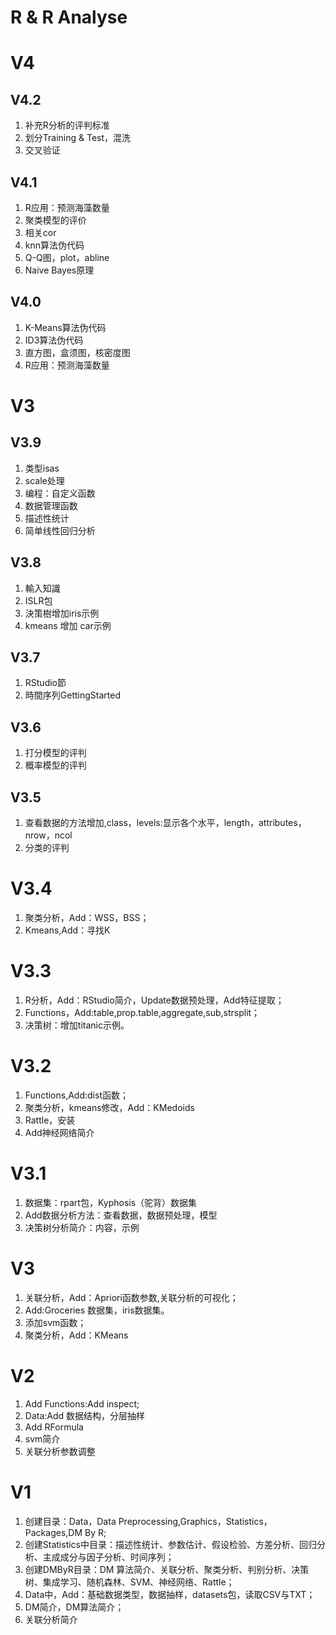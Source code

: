 # R & R Analyse

# V4
## V4.2
1. 补充R分析的评判标准
2. 划分Training & Test，混洗
3. 交叉验证

## V4.1
1. R应用：预测海藻数量
2. 聚类模型的评价
3. 相关cor
4. knn算法伪代码
5. Q-Q图，plot，abline
6. Naive Bayes原理

## V4.0
1. K-Means算法伪代码
2. ID3算法伪代码
3. 直方图，盒须图，核密度图
4. R应用：预测海藻数量

# V3 

## V3.9 
1. 类型isas
2. scale处理
3. 编程：自定义函数
4. 数据管理函数
5. 描述性统计
6. 简单线性回归分析

## V3.8
1. 輸入知識
2. ISLR包
3. 決策樹增加iris示例
4. kmeans 增加 car示例

## V3.7
1. RStudio節
2. 時間序列GettingStarted

## V3.6

1. 打分模型的评判
2. 概率模型的评判

## V3.5
1. 查看数据的方法增加,class，levels:显示各个水平，length，attributes，nrow，ncol
2. 分类的评判

# V3.4
1. 聚类分析，Add：WSS，BSS；
2. Kmeans,Add：寻找K

# V3.3
1. R分析，Add：RStudio简介，Update数据预处理，Add特征提取；
2. Functions，Add:table,prop.table,aggregate,sub,strsplit；
3. 决策树：增加titanic示例。

# V3.2
1. Functions,Add:dist函数；
2. 聚类分析，kmeans修改，Add：KMedoids
3. Rattle，安装
4. Add神经网络简介

# V3.1 
1. 数据集：rpart包，Kyphosis（驼背）数据集
2. Add数据分析方法：查看数据，数据预处理，模型
3. 决策树分析简介：内容，示例

# V3
1. 关联分析，Add：Apriori函数参数,关联分析的可视化；
2. Add:Groceries 数据集，iris数据集。
3. 添加svm函数；
4. 聚类分析，Add：KMeans

# V2
1. Add Functions:Add inspect;
2. Data:Add 数据结构，分层抽样
3. Add RFormula
4. svm简介
5. 关联分析参数调整

# V1 

1. 创建目录：Data，Data Preprocessing,Graphics，Statistics，Packages,DM By R;
2. 创建Statistics中目录：描述性统计、参数估计、假设检验、方差分析、回归分析、主成成分与因子分析、时间序列；
3. 创建DMByR目录：DM 算法简介、关联分析、聚类分析、判别分析、决策树、集成学习、随机森林、SVM、神经网络、Rattle；
4. Data中，Add：基础数据类型，数据抽样，datasets包，读取CSV与TXT；
5. DM简介，DM算法简介；
6. 关联分析简介
